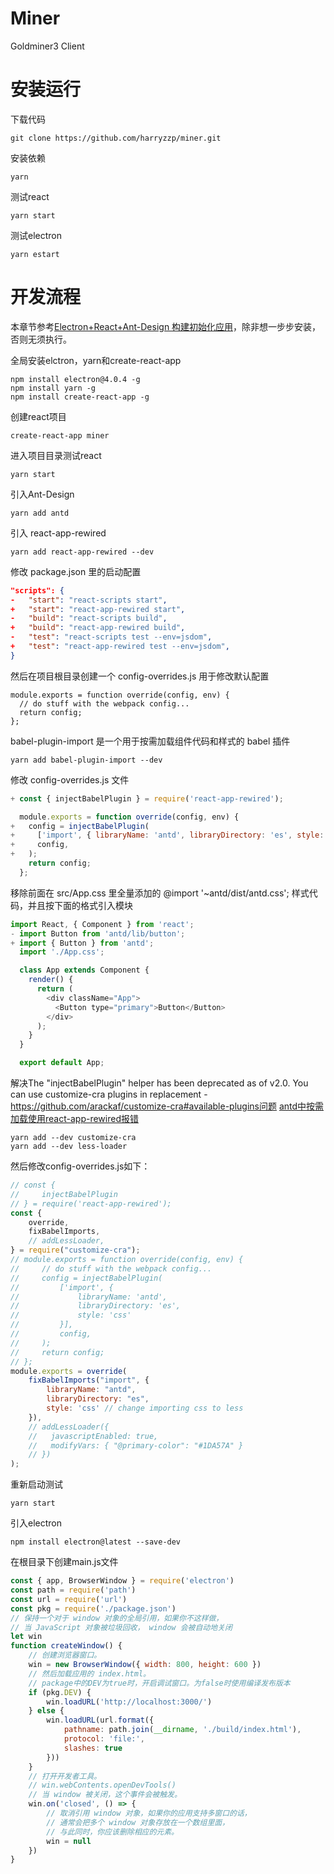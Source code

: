 # Miner
Goldminer3 Client

# 安装运行
下载代码
```
git clone https://github.com/harryzzp/miner.git
```
安装依赖
```
yarn
```
测试react
```
yarn start
```
测试electron
```
yarn estart
```

# 开发流程
本章节参考[Electron+React+Ant-Design 构建初始化应用](https://blog.csdn.net/yanlovehan/article/details/83067536)，除非想一步步安装，否则无须执行。

全局安装elctron，yarn和create-react-app
```
npm install electron@4.0.4 -g
npm install yarn -g
npm install create-react-app -g
```
创建react项目
```
create-react-app miner
```
进入项目目录测试react
```
yarn start
```
引入Ant-Design
```
yarn add antd
```
引入 react-app-rewired
```
yarn add react-app-rewired --dev
```
修改 package.json 里的启动配置
```Json
"scripts": {
-   "start": "react-scripts start",
+   "start": "react-app-rewired start",
-   "build": "react-scripts build",
+   "build": "react-app-rewired build",
-   "test": "react-scripts test --env=jsdom",
+   "test": "react-app-rewired test --env=jsdom",
}
```
然后在项目根目录创建一个 config-overrides.js 用于修改默认配置
```
module.exports = function override(config, env) {
  // do stuff with the webpack config...
  return config;
};
```
babel-plugin-import 是一个用于按需加载组件代码和样式的 babel 插件
```
yarn add babel-plugin-import --dev
```
修改 config-overrides.js 文件
```JavaScript
+ const { injectBabelPlugin } = require('react-app-rewired');

  module.exports = function override(config, env) {
+   config = injectBabelPlugin(
+     ['import', { libraryName: 'antd', libraryDirectory: 'es', style: 'css' }],
+     config,
+   );
    return config;
  };
```
移除前面在 src/App.css 里全量添加的 @import '~antd/dist/antd.css'; 样式代码，并且按下面的格式引入模块
```JavaScript
import React, { Component } from 'react';
- import Button from 'antd/lib/button';
+ import { Button } from 'antd';
  import './App.css';

  class App extends Component {
    render() {
      return (
        <div className="App">
          <Button type="primary">Button</Button>
        </div>
      );
    }
  }

  export default App;
```
解决The "injectBabelPlugin" helper has been deprecated as of v2.0. You can use customize-cra plugins in replacement - https://github.com/arackaf/customize-cra#available-plugins问题 [antd中按需加载使用react-app-rewired报错](https://segmentfault.com/q/1010000017794269/a-1020000017860037)
```
yarn add --dev customize-cra
yarn add --dev less-loader
```
然后修改config-overrides.js如下：
```JavaScript
// const {
//     injectBabelPlugin
// } = require('react-app-rewired');
const {
    override,
    fixBabelImports,
    // addLessLoader,
} = require("customize-cra");
// module.exports = function override(config, env) {
//     // do stuff with the webpack config...
//     config = injectBabelPlugin(
//         ['import', {
//             libraryName: 'antd',
//             libraryDirectory: 'es',
//             style: 'css'
//         }],
//         config,
//     );
//     return config;
// };
module.exports = override(
    fixBabelImports("import", {
        libraryName: "antd",
        libraryDirectory: "es",
        style: 'css' // change importing css to less
    }),
    // addLessLoader({
    //   javascriptEnabled: true,
    //   modifyVars: { "@primary-color": "#1DA57A" }
    // })
);
```
重新启动测试
```
yarn start
```
引入electron
```
npm install electron@latest --save-dev
```
在根目录下创建main.js文件
```JavaScript
const { app, BrowserWindow } = require('electron')
const path = require('path')
const url = require('url')
const pkg = require('./package.json')
// 保持一个对于 window 对象的全局引用，如果你不这样做， 
// 当 JavaScript 对象被垃圾回收， window 会被自动地关闭 
let win
function createWindow() {
    // 创建浏览器窗口。 
    win = new BrowserWindow({ width: 800, height: 600 })
    // 然后加载应用的 index.html。 
    // package中的DEV为true时，开启调试窗口。为false时使用编译发布版本 
    if (pkg.DEV) {
        win.loadURL('http://localhost:3000/')
    } else {
        win.loadURL(url.format({
            pathname: path.join(__dirname, './build/index.html'),
            protocol: 'file:',
            slashes: true
        }))
    }
    // 打开开发者工具。 
    // win.webContents.openDevTools() 
    // 当 window 被关闭，这个事件会被触发。 
    win.on('closed', () => {
        // 取消引用 window 对象，如果你的应用支持多窗口的话， 
        // 通常会把多个 window 对象存放在一个数组里面， 
        // 与此同时，你应该删除相应的元素。 
        win = null
    })
}
```

